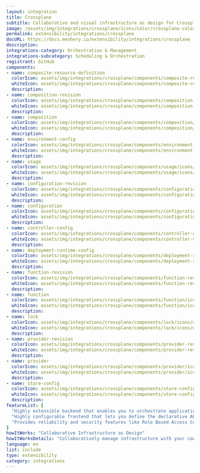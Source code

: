 ```yaml
---
layout: integration
title: Crossplane
subtitle: Collaborative and visual infrastructure as design for Crossplane
image: /assets/img/integrations/crossplane/icons/color/crossplane-color.svg
permalink: extensibility/integrations/crossplane
docURL: https://docs.meshery.io/extensibility/integrations/crossplane
description: 
integrations-category: Orchestration & Management
integrations-subcategory: Scheduling & Orchestration
registrant: GitHub
components: 
- name: composite-resource-definition
  colorIcon: assets/img/integrations/crossplane/components/composite-resource-definition/icons/color/composite-resource-definition-color.svg
  whiteIcon: assets/img/integrations/crossplane/components/composite-resource-definition/icons/white/composite-resource-definition-white.svg
  description: 
- name: composition-revision
  colorIcon: assets/img/integrations/crossplane/components/composition-revision/icons/color/composition-revision-color.svg
  whiteIcon: assets/img/integrations/crossplane/components/composition-revision/icons/white/composition-revision-white.svg
  description: 
- name: composition
  colorIcon: assets/img/integrations/crossplane/components/composition/icons/color/composition-color.svg
  whiteIcon: assets/img/integrations/crossplane/components/composition/icons/white/composition-white.svg
  description: 
- name: environment-config
  colorIcon: assets/img/integrations/crossplane/components/environment-config/icons/color/environment-config-color.svg
  whiteIcon: assets/img/integrations/crossplane/components/environment-config/icons/white/environment-config-white.svg
  description: 
- name: usage
  colorIcon: assets/img/integrations/crossplane/components/usage/icons/color/usage-color.svg
  whiteIcon: assets/img/integrations/crossplane/components/usage/icons/white/usage-white.svg
  description: 
- name: configuration-revision
  colorIcon: assets/img/integrations/crossplane/components/configuration-revision/icons/color/configuration-revision-color.svg
  whiteIcon: assets/img/integrations/crossplane/components/configuration-revision/icons/white/configuration-revision-white.svg
  description: 
- name: configuration
  colorIcon: assets/img/integrations/crossplane/components/configuration/icons/color/configuration-color.svg
  whiteIcon: assets/img/integrations/crossplane/components/configuration/icons/white/configuration-white.svg
  description: 
- name: controller-config
  colorIcon: assets/img/integrations/crossplane/components/controller-config/icons/color/controller-config-color.svg
  whiteIcon: assets/img/integrations/crossplane/components/controller-config/icons/white/controller-config-white.svg
  description: 
- name: deployment-runtime-config
  colorIcon: assets/img/integrations/crossplane/components/deployment-runtime-config/icons/color/deployment-runtime-config-color.svg
  whiteIcon: assets/img/integrations/crossplane/components/deployment-runtime-config/icons/white/deployment-runtime-config-white.svg
  description: 
- name: function-revision
  colorIcon: assets/img/integrations/crossplane/components/function-revision/icons/color/function-revision-color.svg
  whiteIcon: assets/img/integrations/crossplane/components/function-revision/icons/white/function-revision-white.svg
  description: 
- name: function
  colorIcon: assets/img/integrations/crossplane/components/function/icons/color/function-color.svg
  whiteIcon: assets/img/integrations/crossplane/components/function/icons/white/function-white.svg
  description: 
- name: lock
  colorIcon: assets/img/integrations/crossplane/components/lock/icons/color/lock-color.svg
  whiteIcon: assets/img/integrations/crossplane/components/lock/icons/white/lock-white.svg
  description: 
- name: provider-revision
  colorIcon: assets/img/integrations/crossplane/components/provider-revision/icons/color/provider-revision-color.svg
  whiteIcon: assets/img/integrations/crossplane/components/provider-revision/icons/white/provider-revision-white.svg
  description: 
- name: provider
  colorIcon: assets/img/integrations/crossplane/components/provider/icons/color/provider-color.svg
  whiteIcon: assets/img/integrations/crossplane/components/provider/icons/white/provider-white.svg
  description: 
- name: store-config
  colorIcon: assets/img/integrations/crossplane/components/store-config/icons/color/store-config-color.svg
  whiteIcon: assets/img/integrations/crossplane/components/store-config/icons/white/store-config-white.svg
  description: 
featureList: [
  "Highly extensible backend that enables you to orchestrate applications and infrastructure no matter where they run.",
  "Highly configurable frontend that lets you define the declarative API it offers.",
  "Provides reliability and security features like Role Based Access Control (RBAC) to orchestrate everything - not just containers."
]
howItWorks: "Collaborative Infrastructure as Design"
howItWorksDetails: "Collaboratively manage infrastructure with your coworkers synchronously sharing the same designs."
language: en
list: include
type: extensibility
category: integrations
---
```

